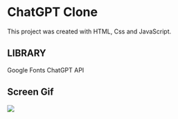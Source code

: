 <h1>ChatGPT Clone</h1>

This project was created with HTML, Css and JavaScript.

<h2>LIBRARY</h2> 

Google Fonts
ChatGPT API

<h2>Screen Gif</h2>

![](chat.gif)

